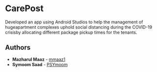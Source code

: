 # CarePost

Developed an app using Android Studios to help the management of hugeapartment complexes uphold social distancing during the COVID-19 crisisby allocating different package pickup times for the tenants.

## Authors

* **Mazharul Maaz** - [mmaaz1](https://github.com/mmaaz1)
* **Symoom Saad** - [PSYmoom](https://github.com/PSYmoom)
